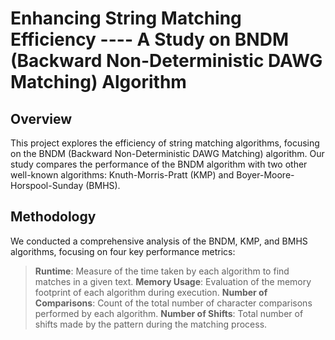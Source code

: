 # Enhancing String Matching Efficiency ---- A Study on BNDM (Backward Non-Deterministic DAWG Matching) Algorithm
## Overview

This project explores the efficiency of string matching algorithms, focusing on the BNDM (Backward Non-Deterministic DAWG Matching) algorithm. Our study compares the performance of the BNDM algorithm with two other well-known algorithms: Knuth-Morris-Pratt (KMP) and Boyer-Moore-Horspool-Sunday (BMHS).

## Methodology
We conducted a comprehensive analysis of the BNDM, KMP, and BMHS algorithms, focusing on four key performance metrics:
>**Runtime**: Measure of the time taken by each algorithm to find matches in a given text.
>**Memory Usage**: Evaluation of the memory footprint of each algorithm during execution.
>**Number of Comparisons**: Count of the total number of character comparisons performed by each algorithm.
>**Number of Shifts**: Total number of shifts made by the pattern during the matching process.

